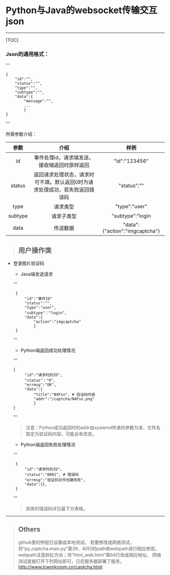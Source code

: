 # Python与Java的websocket传输交互json
---

[TOC]

### Json的通用格式：

'''

    {
        "id":"",
        "status":"",
        "type":"",
        "subtype":"",
        "data":{
            "message":"",
            ...
            }
    }
    
'''

所需参数介绍：

|参数|介绍|样例|
|:--:|:--:|:--:|
|id|事件处理id，请求端发送，接收端返回时原样返回|"id":"123456"|
|status|返回请求处理状态，请求时可不填。默认返回0时为请求处理成功，若失败返回错误码|"status":""|
|type|请求类型|"type":"user"|
|subtype|请求子类型|"subtype":"login|
|data|传送数据|"data":{"action":"imgcaptcha"}|


> ## **用户操作类**
 + 登录图片验证码
    + Java端发送请求
    
    '''
    
        {
            "id":"事件ID"
            "status":"",
            "type":"user",
            "subtype"："login",
            "data":{
                "action":"imgcaptcha"
                }
        }
    
    '''
   + Python端返回成功处理情况
   
   '''
   
       {
            "id":"请求时的ID",
            "status"："0",
            "errmsg":"OK",
            "data":{
                "title":"N4Fsx", # 验证码内容
                "addr":"/captcha/N4Fsx.png"
                }
       }
       
   '''
   > 注意：Python成功返回时的addr由systemd传递的参数为准，文件名暂定为验证码内容，可能会有改变。
   
   + Python端返回失败处理情况
   
   '''
   
        {
            "id":"请求时的ID"，
            "status":"0001", # 错误码
            "errmsg":"验证码文件创建失败",
            "data":{},
        }
        
   '''
   > 具体的错误码详见最下方表格。
   

---

> ## Others
> github里的例程已设置成本地测试。
> 若要修改成网络测试，将“py_captcha.main.py”第39，40行的path和webpath进行相应修改。
> webpath注意斜杠方向；将”html_web.html“第64行改成相应地址。
> 网络测试直接打开下列网址即可，已在服务器部署了服务。
> http://www.lcworkroom.cn/captcha.html